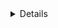 
<details><h4><summary>PB тест</summary></h4>

   1. + [Параграфы и разрывы строк](https://github.com/Asanbekov-N);

</details>
